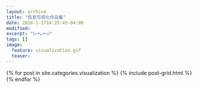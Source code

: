 ```yaml
---
layout: archive
title: "信息可视化作品集"
date: 2018-1-1T14:25:45-04:00
modified:
excerpt: "꒰⑅•ᴗ•⑅꒱"
tags: []
image: 
  feature: visualization.gif
  teaser:
---
```



<div class="tiles">
{% for post in site.categories.visualization %}
  {% include post-grid.html %}
{% endfor %}
</div><!-- /.tiles 把所有categories 有 visualization 的列出来-->
